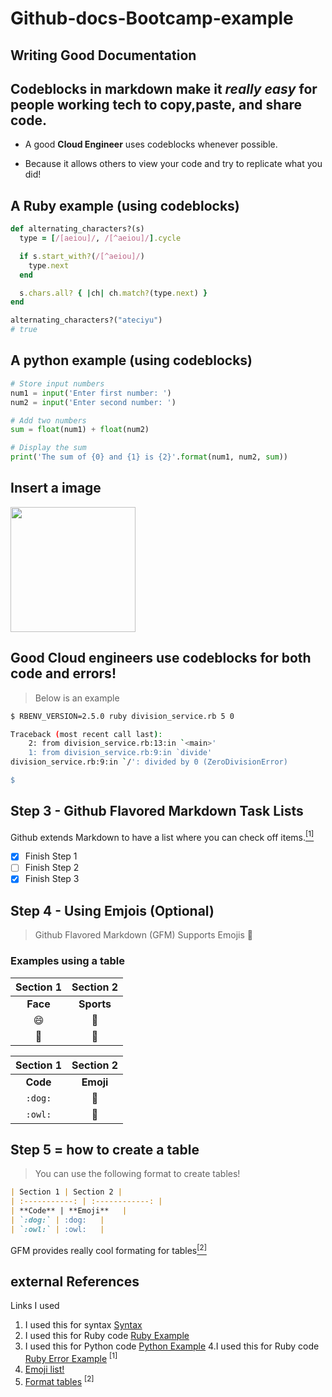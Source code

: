# Github-docs-Bootcamp-example

## Writing Good Documentation

## Codeblocks in markdown make it *really easy* for people working tech to copy,paste, and share code.
 *  A good __Cloud Engineer__ uses codeblocks whenever possible.

 *  Because it allows others to view your code and try to replicate what you did!

## A Ruby example (using codeblocks)

```ruby
def alternating_characters?(s)
  type = [/[aeiou]/, /[^aeiou]/].cycle

  if s.start_with?(/[^aeiou]/)
    type.next
  end

  s.chars.all? { |ch| ch.match?(type.next) }
end

alternating_characters?("ateciyu")
# true
```

## A python example (using codeblocks)
```python
# Store input numbers
num1 = input('Enter first number: ')
num2 = input('Enter second number: ')

# Add two numbers
sum = float(num1) + float(num2)

# Display the sum
print('The sum of {0} and {1} is {2}'.format(num1, num2, sum))

```

## Insert a image
<img width = '200' src = "https://github.com/oakzd/github-docs-Bootcamp-example/assets/11877532/2b5b6705-27ec-4267-898c-09d5d18db30d" />

## Good Cloud engineers use codeblocks for both code and errors!
> Below is an example
```bash
$ RBENV_VERSION=2.5.0 ruby division_service.rb 5 0

Traceback (most recent call last):
	2: from division_service.rb:13:in `<main>'
	1: from division_service.rb:9:in `divide'
division_service.rb:9:in `/': divided by 0 (ZeroDivisionError)

$
```
## Step 3 - Github Flavored Markdown Task Lists

Github extends Markdown to have a list where you can check off items.[<sup>[1]</sup>](#external-references)
- [X] Finish Step 1
- [ ] Finish Step 2
- [X] Finish Step 3

## Step 4 - Using Emjois (Optional)
> Github Flavored Markdown (GFM) Supports Emojis :exploding_head:

### Examples using a __table__

| Section 1 | Section 2 |
| :-----------: | :------------: |
| **Face** | **Sports**   |
| 😄 | 🏀   |
| 🤠 | 🏈   |

| Section 1 | Section 2 |
| :-----------: | :------------: |
| **Code** | **Emoji**   |
| `:dog:` | :dog:   |
| `:owl:` | :owl:   |

## Step 5 = how to create a table
> You can use the following format to create tables!
```md
| Section 1 | Section 2 |
| :-----------: | :------------: |
| **Code** | **Emoji**   |
| `:dog:` | :dog:   |
| `:owl:` | :owl:   |
```
GFM provides really cool formating for tables[<sup>[2]</sup>](#external-references)

## external References

Links I used
1. I used this for syntax [Syntax](https://docs.github.com/en/get-started/writing-on-github/getting-started-with-writing-and-formatting-on-github/basic-writing-and-formatting-syntax#images)
2. I used this for Ruby code [Ruby Example](https://www.rubyguides.com/2019/02/ruby-code-examples/)
3. I used this for Python code [Python Example](https://www.programiz.com/python-programming/examples/add-number)
4.I used this for Ruby code [Ruby Error Example](https://www.bigbinary.com/blog/ruby-2-5-prints-backstrace-and-error-message-in-reverse-order) <sup>[1]<sup>
5. [Emoji list!](https://github.com/ikatyang/emoji-cheat-sheet#table-of-contents)
6. [Format tables](https://docs.github.com/en/get-started/writing-on-github/working-with-advanced-formatting/organizing-information-with-tables) <sup>[2]<sup>
